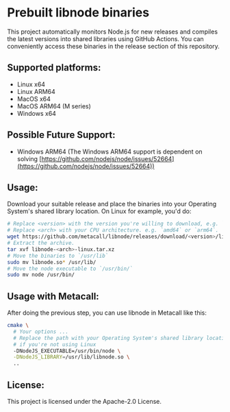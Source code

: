 # Prebuilt libnode binaries

This project automatically monitors Node.js for new releases and compiles the latest versions into shared libraries using GitHub Actions. You can conveniently access these binaries in the release section of this repository.

## Supported platforms:

- Linux x64
- Linux ARM64
- MacOS x64
- MacOS ARM64 (M series)
- Windows x64

## Possible Future Support:

- Windows ARM64 (The Windows ARM64 support is dependent on solving [https://github.com/nodejs/node/issues/52664](https://github.com/nodejs/node/issues/52664))

## Usage:

Download your suitable release and place the binaries into your Operating System's shared library location. On Linux for example, you'd do:

```bash
# Replace <version> with the version you're willing to download, e.g. `v22.1.0`.
# Replace <arch> with your CPU architecture. e.g. `amd64` or `arm64`.
wget https://github.com/metacall/libnode/releases/download/<version>/libnode-<arch>-linux.tar.xz
# Extract the archive.
tar xvf libnode-<arch>-linux.tar.xz
# Move the binaries to `/usr/lib`
sudo mv libnode.so* /usr/lib/
# Move the node executable to `/usr/bin/`
sudo mv node /usr/bin/
```

## Usage with Metacall:

After doing the previous step, you can use libnode in Metacall like this:

```bash
cmake \
  # Your options ...
  # Replace the path with your Operating System's shared library location
  # if you're not using Linux
  -DNodeJS_EXECUTABLE=/usr/bin/node \
  -DNodeJS_LIBRARY=/usr/lib/libnode.so \
  ..
```

## License:

This project is licensed under the Apache-2.0 License.

